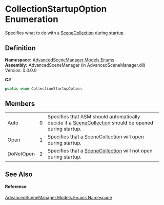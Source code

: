# CollectionStartupOption Enumeration


Specifies what to do with a <a href="T_AdvancedSceneManager_Models_SceneCollection.md">SceneCollection</a> during startup.



## Definition
**Namespace:** <a href="N_AdvancedSceneManager_Models_Enums.md">AdvancedSceneManager.Models.Enums</a>  
**Assembly:** AdvancedSceneManager (in AdvancedSceneManager.dll) Version: 0.0.0.0

**C#**
``` C#
public enum CollectionStartupOption
```



## Members
<table>
<tr>
<td>Auto</td>
<td>0</td>
<td>Specifies that ASM should automatically decide if a <a href="T_AdvancedSceneManager_Models_SceneCollection.md">SceneCollection</a> should be opened during startup.</td></tr>
<tr>
<td>Open</td>
<td>1</td>
<td>Specifies that a <a href="T_AdvancedSceneManager_Models_SceneCollection.md">SceneCollection</a> will open during startup.</td></tr>
<tr>
<td>DoNotOpen</td>
<td>2</td>
<td>Specifies that a <a href="T_AdvancedSceneManager_Models_SceneCollection.md">SceneCollection</a> will not open during startup.</td></tr>
</table>

## See Also


#### Reference
<a href="N_AdvancedSceneManager_Models_Enums.md">AdvancedSceneManager.Models.Enums Namespace</a>  
